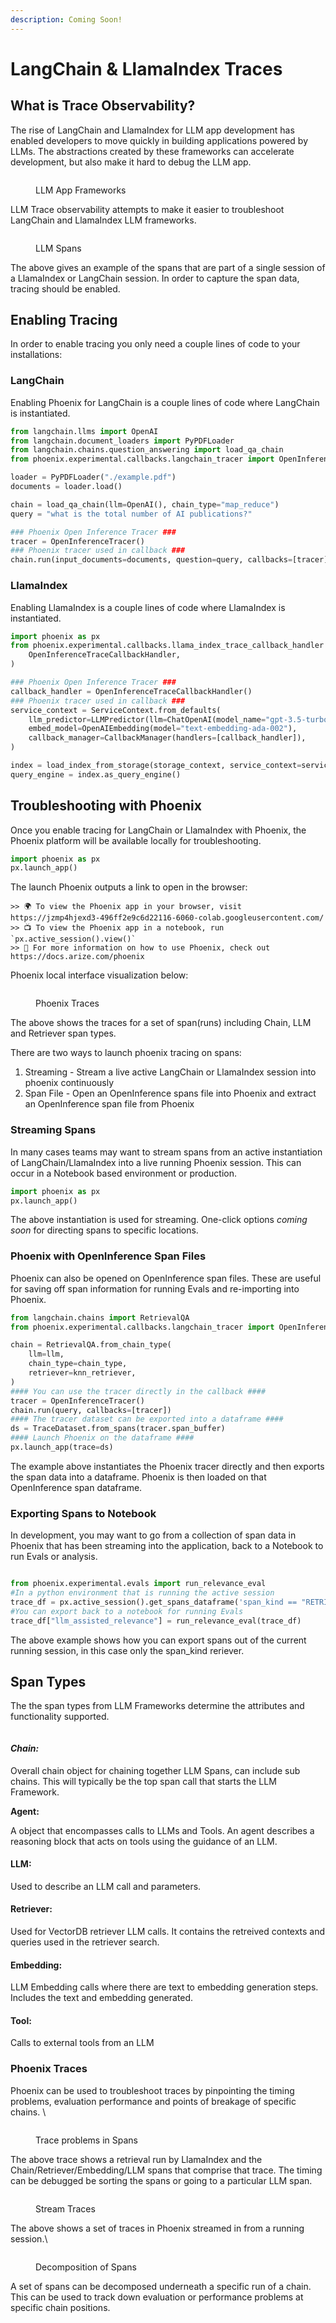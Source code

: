 ```yaml
---
description: Coming Soon!
---
```


# LangChain & LlamaIndex Traces

## What is Trace Observability?

The rise of LangChain and LlamaIndex for LLM app development has enabled developers to move quickly in building applications powered by LLMs. The abstractions created by these frameworks can accelerate development, but also make it hard to debug the LLM app.

<figure><img src="../.gitbook/assets/Screenshot 2023-09-09 at 9.16.25 AM.png" alt=""><figcaption><p>LLM App Frameworks</p></figcaption></figure>

LLM Trace observability attempts to make it easier to troubleshoot LangChain and LlamaIndex LLM frameworks.

<figure><img src="../.gitbook/assets/Screenshot 2023-09-09 at 9.15.08 AM.png" alt=""><figcaption><p>LLM Spans</p></figcaption></figure>

The above gives an example of the spans that are part of a single session of a LlamaIndex or LangChain session. In order to capture the span data, tracing should be enabled.

## Enabling Tracing

In order to enable tracing you only need a couple lines of code to your installations:

### LangChain

Enabling Phoenix for LangChain is a couple lines of code where LangChain is instantiated.&#x20;

```python
from langchain.llms import OpenAI
from langchain.document_loaders import PyPDFLoader
from langchain.chains.question_answering import load_qa_chain
from phoenix.experimental.callbacks.langchain_tracer import OpenInferenceTracer

loader = PyPDFLoader("./example.pdf")
documents = loader.load()

chain = load_qa_chain(llm=OpenAI(), chain_type="map_reduce")
query = "what is the total number of AI publications?"

### Phoenix Open Inference Tracer ###
tracer = OpenInferenceTracer()
### Phoenix tracer used in callback ###
chain.run(input_documents=documents, question=query, callbacks=[tracer])

```

### **LlamaIndex**

Enabling LlamaIndex is a couple lines of code where LlamaIndex is instantiated.&#x20;

```python
import phoenix as px
from phoenix.experimental.callbacks.llama_index_trace_callback_handler import (
    OpenInferenceTraceCallbackHandler,
)

### Phoenix Open Inference Tracer ###
callback_handler = OpenInferenceTraceCallbackHandler()
### Phoenix tracer used in callback ###
service_context = ServiceContext.from_defaults(
    llm_predictor=LLMPredictor(llm=ChatOpenAI(model_name="gpt-3.5-turbo", temperature=0)),
    embed_model=OpenAIEmbedding(model="text-embedding-ada-002"),
    callback_manager=CallbackManager(handlers=[callback_handler]),
)

index = load_index_from_storage(storage_context, service_context=service_context)
query_engine = index.as_query_engine()
```

## Troubleshooting with Phoenix

Once you enable tracing for LangChain or LlamaIndex with Phoenix, the Phoenix platform will be available locally for troubleshooting.&#x20;

```python
import phoenix as px
px.launch_app()
```

The launch Phoenix outputs a link to open in the browser:

```
>> 🌍 To view the Phoenix app in your browser, visit https://jzmp4hjexd3-496ff2e9c6d22116-6060-colab.googleusercontent.com/
>> 📺 To view the Phoenix app in a notebook, run `px.active_session().view()`
>> 📖 For more information on how to use Phoenix, check out https://docs.arize.com/phoenix
```

Phoenix local interface visualization below:&#x20;

<figure><img src="../.gitbook/assets/Screenshot 2023-09-02 at 12.53.45 PM (1).png" alt=""><figcaption><p>Phoenix Traces</p></figcaption></figure>

The above shows the traces for a set of span(runs) including Chain, LLM and Retriever span types.

There are two ways to launch phoenix tracing on spans:

1. Streaming - Stream a live active LangChain or LlamaIndex session into phoenix continuously&#x20;
2. Span File - Open an OpenInference spans file into Phoenix and extract an OpenInference span file from Phoenix

### Streaming Spans

In many cases teams may want to stream spans from an active instantiation of LangChain/LlamaIndex into a live running Phoenix session. This can occur in a Notebook based environment or production.&#x20;

```python
import phoenix as px
px.launch_app()
```

The above instantiation is used for streaming. One-click options _coming soon_ for directing spans to specific locations.&#x20;

### Phoenix with OpenInference Span Files

Phoenix can also be opened on OpenInference span files. These are useful for saving off span information for running Evals and re-importing into Phoenix.

```python
from langchain.chains import RetrievalQA
from phoenix.experimental.callbacks.langchain_tracer import OpenInferenceTracer

chain = RetrievalQA.from_chain_type(
    llm=llm,
    chain_type=chain_type,
    retriever=knn_retriever,
)
#### You can use the tracer directly in the callback ####
tracer = OpenInferenceTracer()
chain.run(query, callbacks=[tracer])
#### The tracer dataset can be exported into a dataframe ####
ds = TraceDataset.from_spans(tracer.span_buffer)
#### Launch Phoenix on the dataframe ####
px.launch_app(trace=ds)

```

The example above instantiates the Phoenix tracer directly and then exports the span data into a dataframe. Phoenix is then loaded on that OpenInference span dataframe.&#x20;

### Exporting Spans to Notebook

In development, you may want to go from a collection of span data in Phoenix that has been streaming into the application, back to a Notebook to run Evals or analysis.&#x20;

```python

from phoenix.experimental.evals import run_relevance_eval
#In a python environment that is running the active session
trace_df = px.active_session().get_spans_dataframe('span_kind == "RETRIEVER"')
#You can export back to a notebook for running Evals
trace_df["llm_assisted_relevance"] = run_relevance_eval(trace_df)

```

The above example shows how you can export spans out of the current running session, in this case only the span_kind reriever.&#x20;

## Span Types

The the span types from LLM Frameworks determine the attributes and functionality supported.

<figure><img src="../.gitbook/assets/Screenshot 2023-09-09 at 9.15.30 AM (2).png" alt=""><figcaption></figcaption></figure>

#### _**Chain:**_

Overall chain object for chaining together LLM Spans, can include sub chains. This will typically be the top span call that starts the LLM Framework.

**Agent:**

A object that encompasses calls to LLMs and Tools. An agent describes a reasoning block that acts on tools using the guidance of an LLM.

#### **LLM:**

Used to describe an LLM call and parameters.&#x20;

#### **Retriever:**

Used for VectorDB retriever LLM calls. It contains the retreived contexts and queries used in the retriever search.&#x20;

#### **Embedding:**

LLM Embedding calls where there are text to embedding generation steps. Includes the text and embedding generated.&#x20;

#### **Tool:**

Calls to external tools from an LLM&#x20;

### Phoenix Traces

Phoenix can be used to troubleshoot traces by pinpointing the timing problems, evaluation performance and points of breakage of specific chains. \

<figure><img src="../.gitbook/assets/Screenshot 2023-09-02 at 3.15.31 PM.png" alt=""><figcaption><p>Trace problems in Spans</p></figcaption></figure>

The above trace shows a retrieval run by LlamaIndex and the Chain/Retriever/Embedding/LLM spans that comprise that trace. The timing can be debugged be sorting the spans or going to a particular LLM span. &#x20;

<figure><img src="../.gitbook/assets/Screenshot 2023-09-09 at 9.55.08 AM.png" alt=""><figcaption><p>Stream Traces</p></figcaption></figure>

The above shows a set of traces in Phoenix streamed in from a running session.\

<figure><img src="../.gitbook/assets/Screenshot 2023-09-09 at 9.55.24 AM.png" alt=""><figcaption><p>Decomposition of Spans</p></figcaption></figure>

A set of spans can be decomposed underneath a specific run of a chain. This can be used to track down evaluation or performance problems at specific chain positions.
